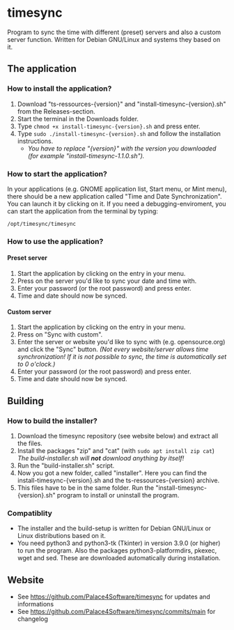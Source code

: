 # timesync
Program to sync the time with different (preset) servers and also a custom server function. Written for Debian GNU/Linux and systems they based on it. 


## The application
### How to install the application?
1. Download "ts-ressources-{version}" and "install-timesync-{version}.sh" from the Releases-section.
2. Start the terminal in the Downloads folder.
3. Type ``` chmod +x install-timesync-{version}.sh ``` and press enter.
4. Type ``` sudo ./install-timesync-{version}.sh ``` and follow the installation instructions.
    - _You have to replace "{version}" with the version you downloaded (for example "install-timesync-1.1.0.sh")._

### How to start the application?
In your applications (e.g. GNOME application list, Start menu, or Mint menu), there should be a new application called "Time and Date Synchronization". You can launch it by clicking on it.
If you need a debugging-enviroment, you can start the application from the terminal by typing:
```
/opt/timesync/timesync
```

### How to use the application?
#### Preset server
1. Start the application by clicking on the entry in your menu.
2. Press on the server you'd like to sync your date and time with.
3. Enter your password (or the root password) and press enter.
4. Time and date should now be synced.

#### Custom server
1. Start the application by clicking on the entry in your menu.
2. Press on "Sync with custom".
3. Enter the server or website you'd like to sync with (e.g. opensource.org) and click the "Sync" button. *(Not every website/server allows time synchronization! If it is not possible to sync, the time is automatically set to 0 o'clock.)*
4. Enter your password (or the root password) and press enter.
5. Time and date should now be synced.


## Building
### How to build the installer?
1. Download the timesync repository (see website below) and extract all the files.
2. Install the packages "zip" and "cat" (with ``` sudo apt install zip cat ```) _The build-installer.sh will **not** download anything by itself!_
3. Run the "build-installer.sh" script.
4. Now you got a new folder, called "installer". Here you can find the install-timesync-{version}.sh and the ts-ressources-{version} archive.
5. This files have to be in the same folder. Run the "install-timesync-{version}.sh" program to install or uninstall the program.

### Compatiblity
* The installer and the build-setup is written for Debian GNU/Linux or Linux distributions based on it.
* You need python3 and python3-tk (Tkinter) in version 3.9.0 (or higher) to run the program. Also the packages python3-platformdirs, pkexec, wget and sed. These are downloaded automatically during installation.


## Website
* See https://github.com/Palace4Software/timesync for updates and informations
* See https://github.com/Palace4Software/timesync/commits/main for changelog

